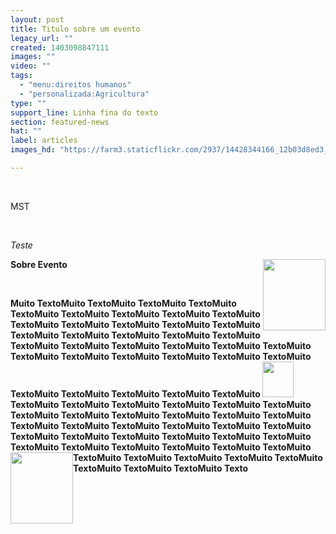 ```yaml
---
layout: post
title: Titulo sobre um evento
legacy_url: ""
created: 1403098847111
images: ""
video: ""
tags:
  - "menu:direitos humanos"
  - "personalizada:Agricultura"
type: ""
support_line: Linha fina do texto
section: featured-news
hat: ""
label: articles
images_hd: "https://farm3.staticflickr.com/2937/14428344166_12b03d8ed3_b.jpg"

---
```

<p>&nbsp;</p>

<p>MST</p>

<p>&nbsp;</p>

<p><em>Teste</em>&nbsp;</p>

<p><img alt="" src="https://farm3.staticflickr.com/2937/14428344166_12b03d8ed3_b.jpg" style="float:right; height:114px; width:100px" /></p>

<p><strong>Sobre Evento</strong></p>

<p>&nbsp;</p>

<p><strong>Muito TextoMuito TextoMuito TextoMuito TextoMuito TextoMuito TextoMuito TextoMuito TextoMuito TextoMuito TextoMuito TextoMuito TextoMuito TextoMuito TextoMuito TextoMuito TextoMuito TextoMuito TextoMuito TextoMuito TextoMuito TextoMuito TextoMuito TextoMuito TextoMuito TextoMuito TextoMuito TextoMuito TextoMuito TextoMuito TextoMuito TextoMuito TextoMuito TextoMuito TextoMuito TextoMuito TextoMuito <img alt="" src="https://farm3.staticflickr.com/2937/14428344166_12b03d8ed3_b.jpg" style="height:57px; width:50px" />TextoMuito TextoMuito TextoMuito TextoMuito TextoMuito TextoMuito TextoMuito TextoMuito TextoMuito TextoMuito TextoMuito TextoMuito TextoMuito TextoMuito TextoMuito TextoMuito TextoMuito TextoMuito TextoMuito TextoMuito TextoMuito TextoMuito TextoMuito TextoMuito TextoMuito TextoMuito TextoMuito TextoMuito TextoMuito TextoMuito TextoMuito TextoMuito <img alt="" src="https://farm3.staticflickr.com/2937/14428344166_12b03d8ed3_b.jpg" style="float:left; height:114px; width:100px" />TextoMuito TextoMuito TextoMuito TextoMuito TextoMuito TextoMuito Texto</strong></p>

